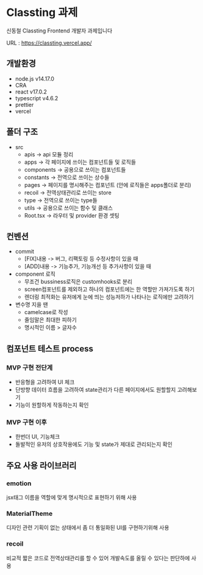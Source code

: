 # Classting 과제

신동철 Classting Frontend 개발자 과제입니다

URL : https://classting.vercel.app/

## 개발환경

- node.js v14.17.0
- CRA
- react v17.0.2
- typescript v4.6.2
- prettier
- vercel

## 폴더 구조

- src
  - apis -> api 모듈 정리
  - apps -> 각 페이지에 쓰이는 컴포넌트들 및 로직들
  - components -> 공용으로 쓰이는 컴포넌트들
  - constants -> 전역으로 쓰이는 상수들
  - pages -> 페이지를 명시해주는 컴포넌트 (안에 로직들은 apps폴더로 분리)
  - recoil -> 전역상태관리로 쓰이는 store
  - type -> 전역으로 쓰이는 type들
  - utils -> 공용으로 쓰이는 함수 및 클래스
  - Root.tsx -> 라우터 및 provider 환경 셋팅

## 컨벤션

- commit
  - [FIX]내용 -> 버그, 리팩토링 등 수정사항이 있을 때
  - [ADD]내용 -> 기능추가, 기능개선 등 추가사항이 있을 때
- component 로직
  - 무조건 bussiness로직은 customhooks로 분리
  - screen컴포넌트를 제외하고 하나의 컴포넌트에는 한 역할만 가져가도록 하기
  - 렌더링 최적화는 유저에게 눈에 띄는 성능저하가 나타나는 로직에만 고려하기
- 변수명 지을 땐
  - camelcase로 작성
  - 줄임말은 최대한 피하기
  - 명시적인 이름 > 글자수

## 컴포넌트 테스트 process

### MVP 구현 전단계

- 반응형을 고려하여 UI 체크
- 단방향 데이터 흐름을 고려하여 state관리가 다른 페이지에서도 원할할지 고려해보기
- 기능이 원할하게 작동하는지 확인

### MVP 구현 이후

- 한번더 UI, 기능체크
- 돌발적인 유저의 상호작용에도 기능 및 state가 제대로 관리되는지 확인

## 주요 사용 라이브러리

### emotion

jsx태그 이름을 역할에 맞게 명시적으로 표현하기 위해 사용

### MaterialTheme

디자인 관련 기획이 없는 상태에서 좀 더 통일화된 UI를 구현하기위해 사용

### recoil

비교적 짧은 코드로 전역상태관리를 할 수 있어 개발속도를 올릴 수 있다는 판단하에 사용
